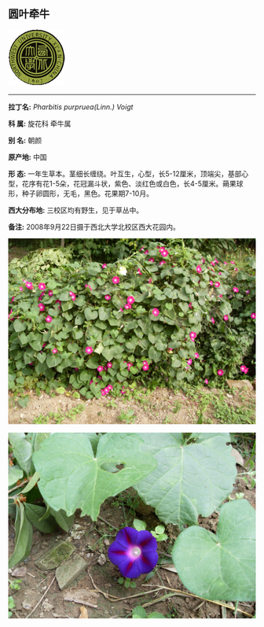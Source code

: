 ## 圆叶牵牛

![西北大学校园网络植物志](JPG/nwu.gif)

---

**拉丁名:**  _Pharbitis purpruea(Linn.) Voigt_

**科 属:** 旋花科 牵牛属

**别 名:** 朝颜

**原产地:** 中国

**形  态:** 一年生草本。茎细长缠绕。叶互生，心型，长5-12厘米，顶端尖，基部心型，花序有花1-5朵，花冠漏斗状，紫色、淡红色或白色，长4-5厘米。蒴果球形，种子卵圆形，无毛，黑色。花果期7-10月。

**西大分布地:** 三校区均有野生，见于草丛中。　

**备注:** 2008年9月22日摄于西北大学北校区西大花园内。

![圆叶牵牛](JPG/圆叶牵牛.JPG) 

![圆叶牵牛](JPG/圆叶牵牛2.JPG) 

